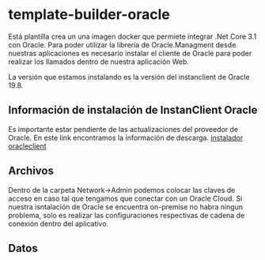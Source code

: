 # template-builder-oracle

Está plantilla crea un una imagen docker que permiete integrar .Net Core 3.1 con Oracle. Para poder utilizar la librería de Oracle.Managment desde nuestras aplicaciones es necesario instalar el cliente de Oracle para poder realizar los llamados dentro de nuestra aplicación Web.

La versión que estamos instalando es la versión del instanclient de Oracle 19.8.

## Información de instalación de InstanClient Oracle

Es importante estar pendiente de las actualizaciones del proveedor de Oracle. En este link encontramos la información de descarga. [instalador oracleclient](https://www.oracle.com/database/technologies/instant-client/linux-x86-64-downloads.html)

## Archivos

Dentro de la carpeta Network->Admin podemos colocar las claves de acceso en caso tal que tengamos que conectar con un Oracle Cloud. Si nuestra isntalación de Oracle se encuentra on-premise no habra ningun problema, solo es realizar las configuraciones respectivas de cadena de conexión dentro del aplicativo.

## Datos
